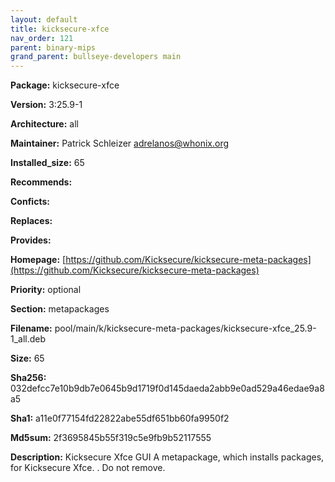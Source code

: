 ```yaml
---
layout: default
title: kicksecure-xfce
nav_order: 121
parent: binary-mips
grand_parent: bullseye-developers main
---
```


**Package:** kicksecure-xfce

**Version:** 3:25.9-1

**Architecture:**  all

**Maintainer:**  Patrick Schleizer <adrelanos@whonix.org>

**Installed_size:**  65

**Recommends:**  

**Conficts:**  

**Replaces:**  

**Provides:**  

**Homepage:**  [https://github.com/Kicksecure/kicksecure-meta-packages](https://github.com/Kicksecure/kicksecure-meta-packages)

**Priority:**  optional

**Section:** metapackages

**Filename:**  pool/main/k/kicksecure-meta-packages/kicksecure-xfce_25.9-1_all.deb

**Size:**  65

**Sha256:**  032defcc7e10b9db7e0645b9d1719f0d145daeda2abb9e0ad529a46edae9a8a5

**Sha1:**  a11e0f77154fd22822abe55df651bb60fa9950f2

**Md5sum:**  2f3695845b55f319c5e9fb9b52117555

**Description:** Kicksecure Xfce GUI
 A metapackage, which installs packages, for Kicksecure Xfce.
 .
 Do not remove.


